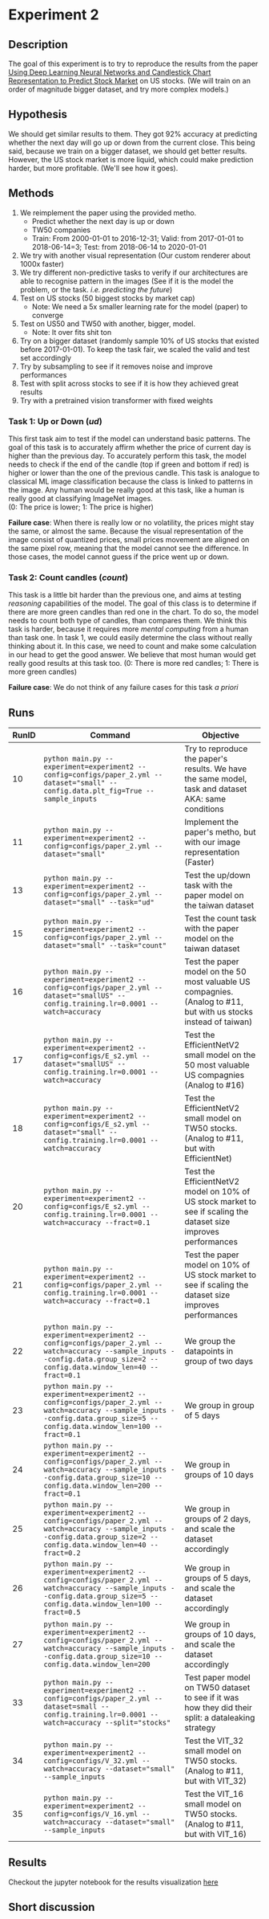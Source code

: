 # Experiment 2

## Description
The goal of this experiment is to try to reproduce the results from the paper [Using Deep Learning Neural Networks and Candlestick Chart Representation to Predict Stock Market](https://arxiv.org/abs/1903.12258)
on US stocks. (We will train on an order of magnitude bigger dataset, and try more complex models.)
## Hypothesis
We should get similar results to them. They got 92% accuracy at predicting whether the next day will go up or down from 
the current close. This being said, because we train on a bigger dataset, we should get better results. However, the US
stock market is more liquid, which could make prediction harder, but more profitable. (We'll see how it goes).

## Methods
1. We reimplement the paper using the provided metho. 
   - Predict whether the next day is up or down
   - TW50 companies
   - Train: From 2000-01-01 to 2016-12-31; Valid: from 2017-01-01 to 2018-06-14=3; Test: from 2018-06-14 to 2020-01-01
2. We try with another visual representation (Our custom renderer about 1000x faster)
3. We try different non-predictive tasks to verify if our architectures are able to recognise pattern in the images 
(See if it is the model the problem, or the task. *i.e. predicting the future*)
4. Test on US stocks (50 biggest stocks by market cap)
   - Note: We need a 5x smaller learning rate for the model (paper) to converge
5. Test on US50 and TW50 with another, bigger, model.
   - Note: It over fits shit ton
6. Try on a bigger dataset (randomly sample 10% of US stocks that existed before 2017-01-01). To keep the task fair, we scaled the valid and test set accordingly
7. Try by subsampling to see if it removes noise and improve performances
8. Test with split across stocks to see if it is how they achieved great results
9. Try with a pretrained vision transformer with fixed weights

### Task 1: Up or Down (*ud*)
This first task aim to test if the model can understand basic patterns. The goal of this task is to accurately affirm 
whether the price of current day is higher than the previous day. To accurately perform this task, the model needs to 
check if the end of the candle (top if green and bottom if red) is higher or lower than the one of the previous candle.
This task is analogue to classical ML image classification because the class is linked to patterns in the image. Any 
human would be really good at this task, like a human is really good at classifying ImageNet images.  
(0: The price is lower; 1: The price is higher)

**Failure case**: When there is really low or no volatility, the prices might stay the same, or almost the same. Because 
the visual representation of the image consist of quantized prices, small prices movement are aligned on the same pixel 
row, meaning that the model cannot see the difference. In those cases, the model cannot guess if the price went up or 
down.

### Task 2: Count candles (*count*)
This task is a little bit harder than the previous one, and aims at testing *reasoning* capabilities of the model.
The goal of this class is to determine if there are more green candles than red one in the chart. To do so, the model 
needs to count both type of candles, than compares them. We think this task is harder, because it requires more 
*mental computing* from a human than task one. In task 1, we could easily determine the class without really thinking 
about it. In this case, we need to count and make some calculation in our head to get the good answer. We believe that 
most human would get really good results at this task too.
(0: There is more red candles; 1: There is more green candles)

**Failure case**: We do not think of any failure cases for this task *a priori*

## Runs
| RunID | Command                                                                                                                                                                          | Objective                                                                                                         |
|-------|----------------------------------------------------------------------------------------------------------------------------------------------------------------------------------|-------------------------------------------------------------------------------------------------------------------|
| 10    | ```python main.py --experiment=experiment2 --config=configs/paper_2.yml --dataset="small" --config.data.plt_fig=True --sample_inputs```                                          | Try to reproduce the paper's results. We have the same model, task and dataset AKA: same conditions               |
| 11    | ```python main.py --experiment=experiment2 --config=configs/paper_2.yml --dataset="small"```                                                                                     | Implement the paper's metho, but with our image representation (Faster)                                           |
| 13    | ```python main.py --experiment=experiment2 --config=configs/paper_2.yml --dataset="small" --task="ud"```                                                                         | Test the up/down task with the paper model on the taiwan dataset                                                  |
| 15    | ```python main.py --experiment=experiment2 --config=configs/paper_2.yml --dataset="small" --task="count"```                                                                      | Test the count task with the paper model on the taiwan dataset                                                    |
| 16    | ```python main.py --experiment=experiment2 --config=configs/paper_2.yml --dataset="smallUS" --config.training.lr=0.0001 --watch=accuracy```                                      | Test the paper model on the 50 most valuable US compagnies. (Analog to #11, but with us stocks instead of taiwan) |
| 17    | ```python main.py --experiment=experiment2 --config=configs/E_s2.yml --dataset="smallUS" --config.training.lr=0.0001 --watch=accuracy```                                         | Test the EfficientNetV2 small model on the 50 most valuable US compagnies (Analog to #16)                         |
| 18    | ```python main.py --experiment=experiment2 --config=configs/E_s2.yml --dataset="small" --config.training.lr=0.0001 --watch=accuracy```                                           | Test the EfficientNetV2 small model on TW50 stocks. (Analog to #11, but with EfficientNet)                        |
| 20    | ```python main.py --experiment=experiment2 --config=configs/E_s2.yml --config.training.lr=0.0001 --watch=accuracy --fract=0.1```                                                 | Test the EfficientNetV2 model on 10% of US stock market to see if scaling the dataset size improves performances  |
| 21    | ```python main.py --experiment=experiment2 --config=configs/paper_2.yml --config.training.lr=0.0001 --watch=accuracy --fract=0.1```                                              | Test the paper model on 10% of US stock market to see if scaling the dataset size improves performances           |
| 22    | ```python main.py --experiment=experiment2 --config=configs/paper_2.yml --watch=accuracy --sample_inputs --config.data.group_size=2 --config.data.window_len=40 --fract=0.1```   | We group the datapoints in group of two days                                                                      |
| 23    | ```python main.py --experiment=experiment2 --config=configs/paper_2.yml --watch=accuracy --sample_inputs --config.data.group_size=5 --config.data.window_len=100 --fract=0.1```  | We group in group of 5 days                                                                                       |
| 24    | ```python main.py --experiment=experiment2 --config=configs/paper_2.yml --watch=accuracy --sample_inputs --config.data.group_size=10 --config.data.window_len=200 --fract=0.1``` | We group in groups of 10 days                                                                                     |
| 25    | ```python main.py --experiment=experiment2 --config=configs/paper_2.yml --watch=accuracy --sample_inputs --config.data.group_size=2 --config.data.window_len=40 --fract=0.2```   | We group in groups of 2 days, and scale the dataset accordingly                                                   |
| 26    | ```python main.py --experiment=experiment2 --config=configs/paper_2.yml --watch=accuracy --sample_inputs --config.data.group_size=5 --config.data.window_len=100 --fract=0.5```  | We group in groups of 5 days, and scale the dataset accordingly                                                   |
| 27    | ```python main.py --experiment=experiment2 --config=configs/paper_2.yml --watch=accuracy --sample_inputs --config.data.group_size=10 --config.data.window_len=200```             | We group in groups of 10 days, and scale the dataset accordingly                                                  |
| 33    | ```python main.py --experiment=experiment2 --config=configs/paper_2.yml --dataset=small --config.training.lr=0.0001 --watch=accuracy --split="stocks"```                         | Test paper model on TW50 dataset to see if it was how they did their split: a dataleaking strategy                |
| 34    | ```python main.py --experiment=experiment2 --config=configs/V_32.yml --watch=accuracy --dataset="small" --sample_inputs```                                                       | Test the VIT_32 small model on TW50 stocks. (Analog to #11, but with VIT_32)                                      |
| 35    | ```python main.py --experiment=experiment2 --config=configs/V_16.yml --watch=accuracy --dataset="small" --sample_inputs```                                                       | Test the VIT_16 small model on TW50 stocks. (Analog to #11, but with VIT_16)                                      |

## Results
Checkout the jupyter notebook for the results visualization [here](../notebooks/ablation.ipynb)

## Short discussion

